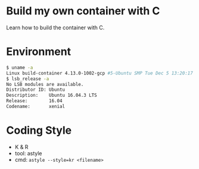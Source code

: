 # Build my own container with C
Learn how to build the container with C.

# Environment
```sh
$ uname -a
Linux build-container 4.13.0-1002-gcp #5-Ubuntu SMP Tue Dec 5 13:20:17 UTC 2017 x86_64 x86_64 x86_64 GNU/Linux
$ lsb_release -a
No LSB modules are available.
Distributor ID: Ubuntu
Description:    Ubuntu 16.04.3 LTS
Release:        16.04
Codename:       xenial
```

# Coding Style
- K & R
- tool: astyle
- cmd: `astyle --style=kr <filename>`

